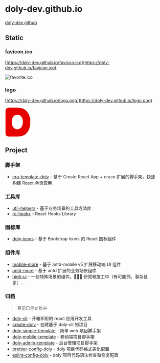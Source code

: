 # doly-dev.github.io

[doly-dev github](https://github.com/doly-dev)

## Static

### favicon.ico

[https://doly-dev.github.io/favicon.ico](https://doly-dev.github.io/favicon.ico)

![favorite.ico](favicon.ico)

### logo

[https://doly-dev.github.io/logo.png](https://doly-dev.github.io/logo.png)

![logo.png](logo.png)

## Project

### 脚手架

- [cra-template-doly](https://doly-dev.github.io/cra-template-doly-site/latest/index.html) - 基于 Create React App + craco 扩展的脚手架，快速构建 React 单页应用

### 工具库

- [util-helpers](https://doly-dev.github.io/util-helpers/index.html) - 基于业务场景的工具方法库
- [rc-hooks](https://doly-dev.github.io/rc-hooks/latest/index.html) - React Hooks Library

### 图标库

- [doly-icons](https://doly-dev.github.io/doly-icons/latest/index.html) - 基于 Bootstrap Icons 的 React 图标组件

### 组件库

- [mobile-more](https://doly-dev.github.io/mobile-more/latest/index.html) - 基于 antd-mobile v5 扩展移动端 UI 组件
- [antd-more](https://doly-dev.github.io/antd-more/latest/index.html) - 基于 antd 扩展的业务场景组件
- [high-ui](https://doly-dev.github.io/high-ui/latest/index.html) - 一些特殊场景的组件。👨🏻‍💻 研究和施工中（有可能鸽，事杂且多）...

### 归档

> 目前已停止维护

- [doly-cli](https://github.com/doly-dev/doly-cli) - 开箱即用的 react 应用开发工具
- [create-doly](https://github.com/doly-dev/create-doly) - 创建基于 doly-cli 的项目
- [doly-simple-template](https://github.com/doly-dev/doly-simple-template) - 简单 web 项目脚手架
- [doly-mobile-template](https://github.com/doly-dev/doly-mobile-template) - 移动端项目脚手架
- [doly-admin-template](https://github.com/doly-dev/doly-admin-template) - 后台管理项目脚手架
- [prettier-config-doly](https://github.com/doly-dev/prettier-config-doly) - doly 项目代码格式美化配置
- [eslint-config-doly](https://github.com/doly-dev/eslint-config-doly) - doly 项目代码语法检查和修复配置
